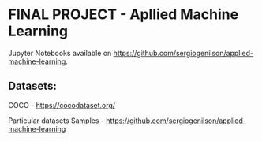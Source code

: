 # FINAL PROJECT - Apllied Machine Learning

Jupyter Notebooks available on https://github.com/sergiogenilson/applied-machine-learning.

## Datasets:

COCO - https://cocodataset.org/ 

Particular datasets Samples - https://github.com/sergiogenilson/applied-machine-learning
